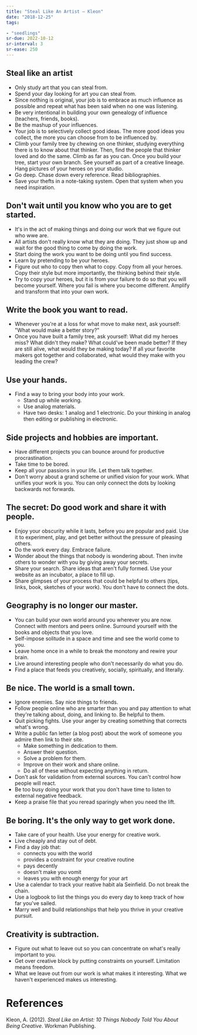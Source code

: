 ```yaml
---
title: "Steal Like An Artist — Kleon"
date: "2018-12-25"
tags:

- "seedlings"
sr-due: 2022-10-12
sr-interval: 3
sr-ease: 250
---
```


## Steal like an artist

- Only study art that you can steal from.
- Spend your day looking for art you can steal from.
- Since nothing is original, your job is to embrace as much influence as possible and repeat what has been said when no one was listening.
- Be very intentional in building your own genealogy of influence (teachers, friends, books).
- Be the mashup of your influences.
- Your job is to selectively collect good ideas. The more good ideas you collect, the more you can choose from to be influenced by.
- Climb your family tree by chewing on one thinker, studying everything there is to know about that thinker. Then, find the people that thinker loved and do the same. Climb as far as you can. Once you build your tree, start your own branch. See yourself as part of a creative lineage. Hang pictures of your heroes on your studio.
- Go deep. Chase down every reference. Read bibliographies.
- Save your thefts in a note-taking system. Open that system when you need inspiration.

## Don't wait until you know who you are to get started.

- It's in the act of making things and doing our work that we figure out who wwe are.
- All artists don't really know what they are doing. They just show up and wait for the good thing to come by doing the work.
- Start doing the work you want to be doing until you find success.
- Learn by pretending to be your heroes.
- Figure out who to copy then what to copy. Copy from all your heroes. Copy their style but more importantly, the thinking behind their style.
- Try to copy your heroes, but it is from your failure to do so that you will become yourself. Where you fail is where you become different. Amplify and transform that into your own work.

## Write the book you want to read.
- Whenever you're at a loss for what move to make next, ask yourself: "What would make a better story?"
- Once you have built a family tree, ask yourself: What did my heroes miss? What didn't they make? What could've been made better? If they are still alive, what would they be making today? If all your favorite makers got together and collaborated, what would they make with you leading the crew?

## Use your hands.
- Find a way to bring your body into your work.
	- Stand up while working.
	- Use analog materials.
	- Have two desks: 1 analog and 1 electronic. Do your thinking in analog then editing or publishing in electronic.

## Side projects and hobbies are important.
- Have different projects you can bounce around for productive procrastination.
- Take time to be bored.
- Keep all your passions in your life. Let them talk together.
- Don't worry about a grand scheme or unified vision for your work. What unifies your work is you. You can only connect the dots by looking backwards not forwards.

## The secret: Do good work and share it with people.
- Enjoy your obscurity while it lasts, before you are popular and paid. Use it to experiment, play, and get better without the pressure of pleasing others.
- Do the work every day. Embrace failure.
- Wonder about the things that nobody is wondering about. Then invite others to wonder with you by giving away your secrets.
- Share your search. Share ideas that aren't fully formed. Use your website as an incubator, a place to fill up.
- Share glimpses of your process that could be helpful to others (tips, links, book, sketches of your work). You don't have to connect the dots.

## Geography is no longer our master.
- You can build your own world around you wherever you are now. Connect with mentors and peers online. Surround yourself with the books and objects that you love.
- Self-impose solitude in a space and time and see the world come to you.
- Leave home once in a while to break the monotony and rewire your brain.
- Live around interesting people who don't necessarily do what you do.
- Find a place that feeds you creatively, socially, spiritually, and literally.

## Be nice. The world is a small town.
- Ignore enemies. Say nice things to friends.
- Follow people online who are smarter than you and pay attention to what they're talking about, doing, and linking to. Be helpful to them.
- Quit picking fights. Use your anger by creating something that corrects what's wrong.
- Write a public fan letter (a blog post) about the work of someone you admire then link to their site.
	- Make something in dedication to them.
	- Answer their question.
	- Solve a problem for them.
	- Improve on their work and share online.
	- Do all of these without expecting anything in return.
- Don't ask for validation from external sources. You can't control how people will react.
- Be too busy doing your work that you don't have time to listen to external negative feedback.
- Keep a praise file that you reread sparingly when you need the lift.

## Be boring. It's the only way to get work done.
- Take care of your health. Use your energy for creative work.
- Live cheaply and stay out of debt.
- Find a day job that:
	- connects you with the world
	- provides a constraint for your creative routine
	- pays decently
	- doesn't make you vomit
	- leaves you with enough energy for your art
- Use a calendar to track your reative habit ala Seinfield. Do not break the chain.
- Use a logbook to list the things you do every day to keep track of how far you've sailed.
- Marry well and build relationships that help you thrive in your creative pursuit.

## Creativity is subtraction.
- Figure out what to leave out so you can concentrate on what's really important to you.
- Get over creative block by putting constraints on yourself. Limitation means freedom.
- What we leave out from our work is what makes it interesting. What we haven't experienced makes us interesting.

# References

Kleon, A. (2012). _Steal Like an Artist: 10 Things Nobody Told You About Being Creative_. Workman Publishing.
